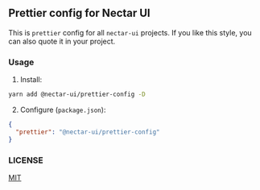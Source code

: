 ## Prettier config for Nectar UI

This is `prettier` config for all `nectar-ui` projects. If you like this style, you can also quote it in your project.

### Usage

1. Install:

```bash
yarn add @nectar-ui/prettier-config -D
```

2. Configure (`package.json`):

```json
{
  "prettier": "@nectar-ui/prettier-config"
}
```

### LICENSE

[MIT](LICENSE)
